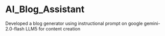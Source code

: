 # AI_Blog_Assistant
Developed a blog generator using instructional prompt on google gemini-2.0-flash LLM5 for content creation
